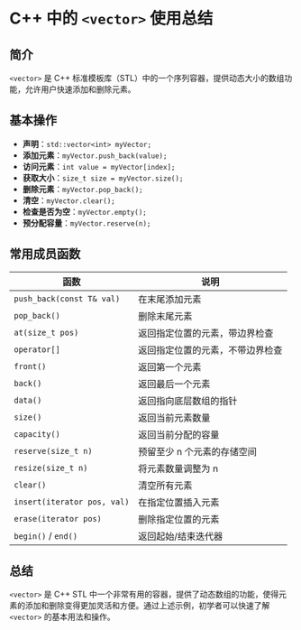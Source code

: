 # C++ 中的 `<vector>` 使用总结  

## 简介  
`<vector>` 是 C++ 标准模板库（STL）中的一个序列容器，提供动态大小的数组功能，允许用户快速添加和删除元素。  

## 基本操作  
- **声明**：`std::vector<int> myVector;`  
- **添加元素**：`myVector.push_back(value);`  
- **访问元素**：`int value = myVector[index];`  
- **获取大小**：`size_t size = myVector.size();`  
- **删除元素**：`myVector.pop_back();`  
- **清空**：`myVector.clear();`  
- **检查是否为空**：`myVector.empty();`  
- **预分配容量**：`myVector.reserve(n);`  

## 常用成员函数  
| 函数                        | 说明                             |
| --------------------------- | -------------------------------- |
| `push_back(const T& val)`   | 在末尾添加元素                   |
| `pop_back()`                | 删除末尾元素                     |
| `at(size_t pos)`            | 返回指定位置的元素，带边界检查   |
| `operator[]`                | 返回指定位置的元素，不带边界检查 |
| `front()`                   | 返回第一个元素                   |
| `back()`                    | 返回最后一个元素                 |
| `data()`                    | 返回指向底层数组的指针           |
| `size()`                    | 返回当前元素数量                 |
| `capacity()`                | 返回当前分配的容量               |
| `reserve(size_t n)`         | 预留至少 n 个元素的存储空间      |
| `resize(size_t n)`          | 将元素数量调整为 n               |
| `clear()`                   | 清空所有元素                     |
| `insert(iterator pos, val)` | 在指定位置插入元素               |
| `erase(iterator pos)`       | 删除指定位置的元素               |
| `begin()` / `end()`         | 返回起始/结束迭代器              |

## 总结  
`<vector>` 是 C++ STL 中一个非常有用的容器，提供了动态数组的功能，使得元素的添加和删除变得更加灵活和方便。通过上述示例，初学者可以快速了解 `<vector>` 的基本用法和操作。
